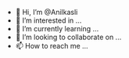 - 👋 Hi, I’m @Anilkasli
- 👀 I’m interested in ...
- 🌱 I’m currently learning ...
- 💞️ I’m looking to collaborate on ...
- 📫 How to reach me ...

<!---
Anilkasli/Anilkasli is a ✨ special ✨ repository because its `README.md` (this file) appears on your GitHub profile.
You can click the Preview link to take a look at your changes.
--->

